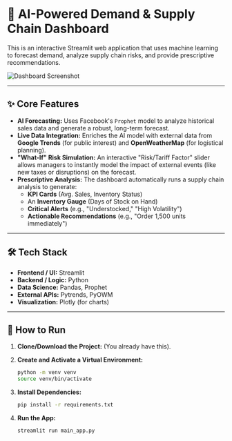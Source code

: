 # 🚀 AI-Powered Demand & Supply Chain Dashboard

This is an interactive Streamlit web application that uses machine learning to forecast demand, analyze supply chain risks, and provide prescriptive recommendations.

![Dashboard Screenshot](https://i.imgur.com/gLz8n2T.png)

---

## ✨ Core Features

* **AI Forecasting:** Uses Facebook's `Prophet` model to analyze historical sales data and generate a robust, long-term forecast.
* **Live Data Integration:** Enriches the AI model with external data from **Google Trends** (for public interest) and **OpenWeatherMap** (for logistical planning).
* **"What-If" Risk Simulation:** An interactive "Risk/Tariff Factor" slider allows managers to instantly model the impact of external events (like new taxes or disruptions) on the forecast.
* **Prescriptive Analysis:** The dashboard automatically runs a supply chain analysis to generate:
    * **KPI Cards** (Avg. Sales, Inventory Status)
    * An **Inventory Gauge** (Days of Stock on Hand)
    * **Critical Alerts** (e.g., "Understocked," "High Volatility")
    * **Actionable Recommendations** (e.g., "Order 1,500 units immediately")

---

## 🛠️ Tech Stack

* **Frontend / UI:** Streamlit
* **Backend / Logic:** Python
* **Data Science:** Pandas, Prophet
* **External APIs:** Pytrends, PyOWM
* **Visualization:** Plotly (for charts)

---

## 🏃 How to Run

1.  **Clone/Download the Project:**
    (You already have this).

2.  **Create and Activate a Virtual Environment:**
    ```bash
    python -m venv venv
    source venv/bin/activate
    ```

3.  **Install Dependencies:**
    ```bash
    pip install -r requirements.txt
    ```

5.  **Run the App:**
    ```bash
    streamlit run main_app.py
    ```
